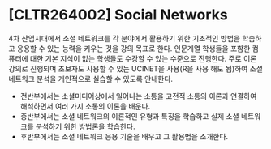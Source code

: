 # [CLTR264002] Social Networks
4차 산업시대에서 소셜 네트워크를 각 분야에서 활용하기 위한 기초적인 방법을 학습하고 응용할 수 있는 능력을 키우는 것을 강의 목표로 한다.
인문계열 학생들을 포함한 컴퓨터에 대한 기본 지식이 없는 학생들도 수강할 수 있는 수준으로 진행한다. 주로 이론 강의로 진행되며 초보자도 사용할 수 있는 UCINET을 사용(R을 사용 해도 됨)하여 소셜 네트워크 분석을 개인적으로 실습할 수 있도록 안내한다.

* 전반부에서는 소셜미디어상에서 일어나는 소통을 고전적 소통의 이론과 연결하여 해석하면서 여러 가지 소통의 이론을 배운다. 
* 중반부에서는 소셜 네트워크의 이론적인 유형과 특징을 학습하고 실제 소셜 네트워크를 분석하기 위한 방법론을 학습한다. 
* 후반부에서는 소셜 네트워크 응용 기술을 배우고 그 활용법을 소개한다. 
